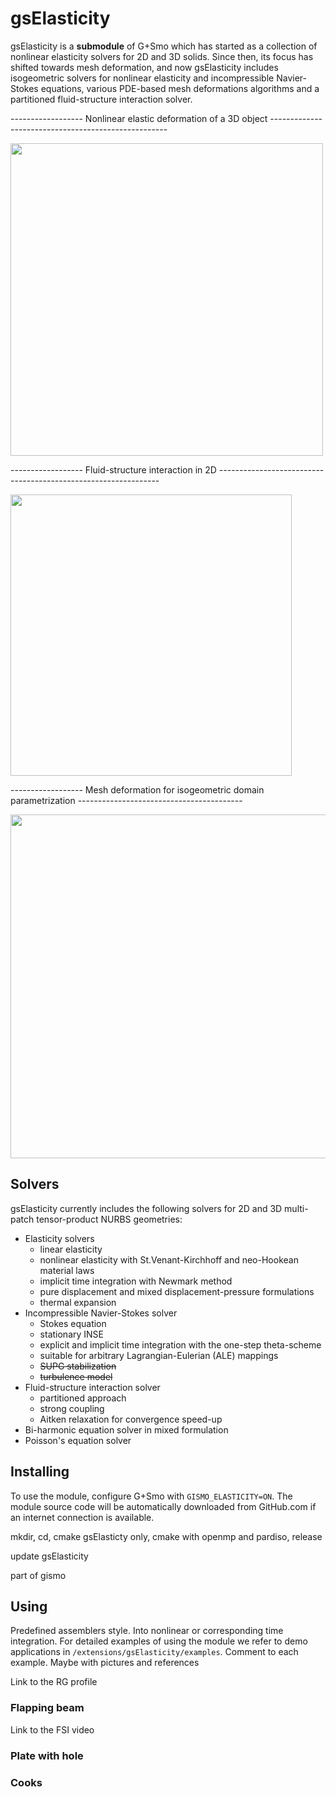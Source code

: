 
# gsElasticity
gsElasticity is a **submodule** of G+Smo which has started as a collection of nonlinear elasticity solvers for 2D and 3D solids. Since then, its focus has shifted towards mesh deformation, and now gsElasticity includes isogeometric solvers for nonlinear elasticity and incompressible Navier-Stokes equations, various PDE-based mesh deformations algorithms and a partitioned fluid-structure interaction solver. 

------------------  Nonlinear elastic deformation of a 3D object  ----------------------------------------------------

<img src="../media/images/terrific.png" width="500">   

------------------  Fluid-structure interaction in 2D  ---------------------------------------------------------------

<img src="../media/images/FSI.png" width="450">

------------------  Mesh deformation for isogeometric domain parametrization -----------------------------------------

<img src="../media/images/meshDeform.png" width="550">

## Solvers
gsElasticity currently includes the following solvers for 2D and 3D multi-patch tensor-product NURBS geometries:
* Elasticity solvers 
  * linear elasticity
  * nonlinear elasticity with St.Venant-Kirchhoff and neo-Hookean material laws
  * implicit time integration with Newmark method
  * pure displacement and mixed displacement-pressure formulations
  * thermal expansion
* Incompressible Navier-Stokes solver
  * Stokes equation
  * stationary INSE
  * explicit and implicit time integration with the one-step theta-scheme
  * suitable for arbitrary Lagrangian-Eulerian (ALE) mappings
  * ~~SUPG stabilization~~
  * ~~turbulence model~~
* Fluid-structure interaction solver
  * partitioned approach
  * strong coupling
  * Aitken relaxation for convergence speed-up
* Bi-harmonic equation solver in mixed formulation
* Poisson's equation solver

## Installing
To use the module, configure G+Smo with `GISMO_ELASTICITY=ON`. The module source code will be automatically downloaded from GitHub.com if an internet connection is available.

mkdir, cd, cmake gsElasticty only, cmake with openmp and pardiso, release

update gsElasticity

part of gismo

## Using
Predefined assemblers style. Into nonlinear or corresponding time integration. 
For detailed examples of using the module we refer to demo applications in `/extensions/gsElasticity/examples`. 
Comment to each example. Maybe with pictures and references

Link to the RG profile

### Flapping beam

Link to the FSI video

### Plate with hole

### Cooks



